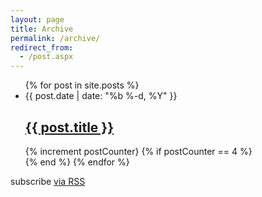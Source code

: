 ```yaml
---
layout: page
title: Archive
permalink: /archive/
redirect_from:
  - /post.aspx
---
```


<div class="container">
  <div class="row">
      <div class="col-md-9">    
          <ul class="post-list">
            {% for post in site.posts %}
              <li>
                <span class="post-meta">{{ post.date | date: "%b %-d, %Y" }}</span>
                <h2>
                  <a class="post-link" href="{{ post.url | prepend: site.baseurl }}">{{ post.title }}</a>
                </h2>
              </li>
              {% increment postCounter}
              {% if postCounter == 4 %}
                <div data-type="ad" data-publisher="lqm.pietschsoft.site" data-format="728x90" data-zone="ros" ></div>
              {% end %}
            {% endfor %}
          </ul>
          <p class="rss-subscribe">subscribe <a href="{{ "/feed" | prepend: site.baseurl }}">via RSS</a></p>
        </div>
        <div class="col-md-3">
            <div data-type="ad" data-publisher="lqm.pietschsoft.site" data-format="160x600" data-zone="ros" ></div>
        </div>
    </div>
</div>